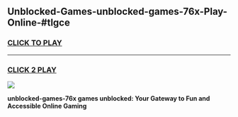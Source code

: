 
## Unblocked-Games-unblocked-games-76x-Play-Online-#tlgce
<h3>
<a href="https://premium.freeplayer.one?title=unblocked-games-76x&ref=27F">CLICK TO PLAY</a></h3>
<hr>

<h3>
<a href="https://premium.freeplayer.one?title=unblocked-games-76x&ref=27F">CLICK 2 PLAY</a>
  
</h3>

<a href="https://premium.freeplayer.one?title=unblocked-games-76x&ref=27F"><img src="https://clearcache.store/games.png"></a>


**unblocked-games-76x games unblocked: Your Gateway to Fun and Accessible Online Gaming**
